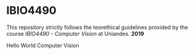 # IBIO4490
This repository strictly follows the teorethical guidelines provided by the course *IBIO4490 - Computer Vision* at Uniandes. **2019**

Hello World
Computer Vision
